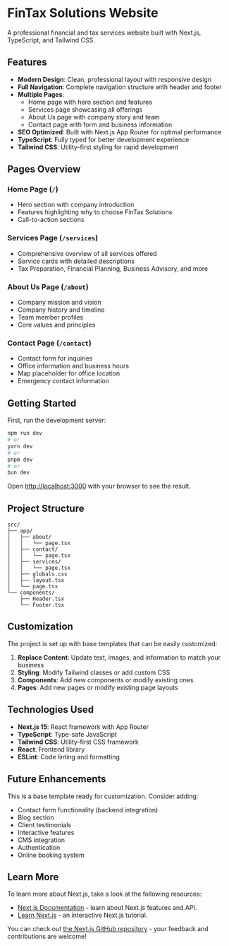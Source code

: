 # FinTax Solutions Website

A professional financial and tax services website built with Next.js, TypeScript, and Tailwind CSS.

## Features

- **Modern Design**: Clean, professional layout with responsive design
- **Full Navigation**: Complete navigation structure with header and footer
- **Multiple Pages**: 
  - Home page with hero section and features
  - Services page showcasing all offerings
  - About Us page with company story and team
  - Contact page with form and business information
- **SEO Optimized**: Built with Next.js App Router for optimal performance
- **TypeScript**: Fully typed for better development experience
- **Tailwind CSS**: Utility-first styling for rapid development

## Pages Overview

### Home Page (`/`)
- Hero section with company introduction
- Features highlighting why to choose FinTax Solutions
- Call-to-action sections

### Services Page (`/services`)
- Comprehensive overview of all services offered
- Service cards with detailed descriptions
- Tax Preparation, Financial Planning, Business Advisory, and more

### About Us Page (`/about`)
- Company mission and vision
- Company history and timeline
- Team member profiles
- Core values and principles

### Contact Page (`/contact`)
- Contact form for inquiries
- Office information and business hours
- Map placeholder for office location
- Emergency contact information

## Getting Started

First, run the development server:

```bash
npm run dev
# or
yarn dev
# or
pnpm dev
# or
bun dev
```

Open [http://localhost:3000](http://localhost:3000) with your browser to see the result.

## Project Structure

```
src/
├── app/
│   ├── about/
│   │   └── page.tsx
│   ├── contact/
│   │   └── page.tsx
│   ├── services/
│   │   └── page.tsx
│   ├── globals.css
│   ├── layout.tsx
│   └── page.tsx
└── components/
    ├── Header.tsx
    └── Footer.tsx
```

## Customization

The project is set up with base templates that can be easily customized:

1. **Replace Content**: Update text, images, and information to match your business
2. **Styling**: Modify Tailwind classes or add custom CSS
3. **Components**: Add new components or modify existing ones
4. **Pages**: Add new pages or modify existing page layouts

## Technologies Used

- **Next.js 15**: React framework with App Router
- **TypeScript**: Type-safe JavaScript
- **Tailwind CSS**: Utility-first CSS framework
- **React**: Frontend library
- **ESLint**: Code linting and formatting

## Future Enhancements

This is a base template ready for customization. Consider adding:

- Contact form functionality (backend integration)
- Blog section
- Client testimonials
- Interactive features
- CMS integration
- Authentication
- Online booking system

## Learn More

To learn more about Next.js, take a look at the following resources:

- [Next.js Documentation](https://nextjs.org/docs) - learn about Next.js features and API.
- [Learn Next.js](https://nextjs.org/learn) - an interactive Next.js tutorial.

You can check out [the Next.js GitHub repository](https://github.com/vercel/next.js) - your feedback and contributions are welcome!
